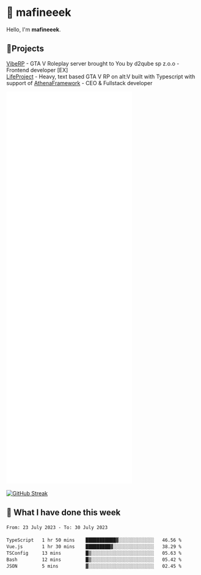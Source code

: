 # 👋 mafineeek
Hello, I'm **mafineeek**.

## 📝Projects

[VibeRP](https://v-rp.pl) - GTA V Roleplay server brought to You by d2qube sp z.o.o - Frontend developer [EX]
<br>
[LifeProject](https://github.com/LifeProject-Roleplay/) - Heavy, text based GTA V RP on alt:V built with Typescript with support of [AthenaFramework](https://github.com/Athena-Roleplay-Framework/) - CEO & Fullstack developer

![](./github-metrics.svg)

[![GitHub Streak](https://streak-stats.demolab.com/?user=mafineeek)](https://git.io/streak-stats)

## 📰 What I have done this week
<!--START_SECTION:waka-->

```txt
From: 23 July 2023 - To: 30 July 2023

TypeScript   1 hr 50 mins    ███████████▓░░░░░░░░░░░░░   46.56 %
Vue.js       1 hr 30 mins    █████████▓░░░░░░░░░░░░░░░   38.29 %
TSConfig     13 mins         █▒░░░░░░░░░░░░░░░░░░░░░░░   05.63 %
Bash         12 mins         █▒░░░░░░░░░░░░░░░░░░░░░░░   05.42 %
JSON         5 mins          ▓░░░░░░░░░░░░░░░░░░░░░░░░   02.45 %
```

<!--END_SECTION:waka-->

